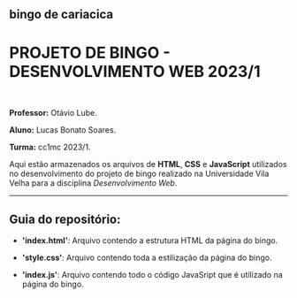 ## bingo de cariacica
# PROJETO DE BINGO - DESENVOLVIMENTO WEB 2023/1

<br>


**Professor:** Otávio Lube.

**Aluno:** Lucas Bonato Soares.

**Turma:** cc1mc 2023/1.

Aqui estão armazenados os arquivos de **HTML**, **CSS** e **JavaScript** utilizados no desenvolvimento do projeto de bingo realizado na Universidade Vila Velha para a disciplina *Desenvolvimento Web*.

<hr>

## Guia do repositório:

* **'index.html'**: Arquivo contendo a estrutura HTML da página do bingo.

* **'style.css'**: Arquivo contendo toda a estilização da página do bingo.

* **'index.js'**: Arquivo contendo todo o código JavaSript que é utilizado na página do bingo.
